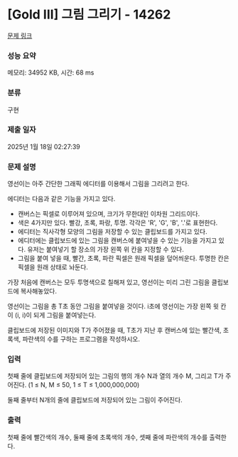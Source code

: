 # [Gold III] 그림 그리기 - 14262 

[문제 링크](https://www.acmicpc.net/problem/14262) 

### 성능 요약

메모리: 34952 KB, 시간: 68 ms

### 분류

구현

### 제출 일자

2025년 1월 18일 02:27:39

### 문제 설명

<p>영선이는 아주 간단한 그래픽 에디터를 이용해서 그림을 그리려고 한다.</p>

<p>에디터는 다음과 같은 기능을 가지고 있다.</p>

<ul>
	<li>캔버스는 픽셀로 이루어져 있으며, 크기가 무한대인 이차원 그리드이다.</li>
	<li>색은 4가지만 있다. 빨강, 초록, 파랑, 투명. 각각은 'R', 'G', 'B', '.'로 표현한다.</li>
	<li>에디터는 직사각형 모양의 그림을 저장할 수 있는 클립보드를 가지고 있다.</li>
	<li>에디터에는 클립보드에 있는 그림을 캔버스에 붙여넣을 수 있는 기능을 가지고 있다. 유저는 붙여넣기 할 장소의 가장 왼쪽 위 칸을 지정할 수 있다.</li>
	<li>그림을 붙여 넣을 때, 빨간, 초록, 파란 픽셀은 원래 픽셀을 덮어씌운다. 투명한 칸은 픽셀을 원래 상태로 놔둔다.</li>
</ul>

<p>가장 처음에 캔버스는 모두 투명색으로 칠해져 있고, 영선이는 미리 그린 그림을 클립보드에 복사해놓았다.</p>

<p>영선이는 그림을 총 T초 동안 그림을 붙여넣을 것이다. i초에 영선이는 가장 왼쪽 윗 칸이 (i, i)이 되게 그림을 붙여넣는다.</p>

<p>클립보드에 저장된 이미지와 T가 주어졌을 때, T초가 지난 후 캔버스에 있는 빨간색, 초록색, 파란색의 수를 구하는 프로그램을 작성하시오.</p>

### 입력 

 <p>첫째 줄에 클립보드에 저장되어 있는 그림의 행의 개수 N과 열의 개수 M, 그리고 T가 주어진다. (1 ≤ N, M ≤ 50, 1 ≤ T ≤ 1,000,000,000)</p>

<p>둘째 줄부터 N개의 줄에 클립보드에 저장되어 있는 그림이 주어진다.</p>

### 출력 

 <p>첫째 줄에 빨간색의 개수, 둘째 줄에 초록색의 개수, 셋째 줄에 파란색의 개수를 출력한다.</p>

